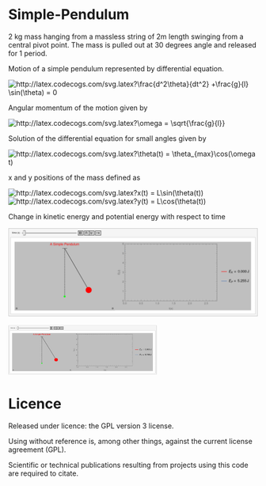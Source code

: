 # Simple-Pendulum

2 kg mass hanging from a massless string of 2m length swinging from a central pivot point. The mass is pulled out at 30 degrees angle and released for 1 period.


Motion of a simple pendulum represented by differential equation.

<img src="http://latex.codecogs.com/svg.latex?\frac{d^2\theta}{dt^2}&space;&plus;\frac{g}{l}&space;\sin(\theta)&space;=&space;0" title="http://latex.codecogs.com/svg.latex?\frac{d^2\theta}{dt^2} +\frac{g}{l} \sin(\theta) = 0" />

Angular momentum of the motion given by

<img src="http://latex.codecogs.com/svg.latex?\omega&space;=&space;\sqrt{\frac{g}{l}}" title="http://latex.codecogs.com/svg.latex?\omega = \sqrt{\frac{g}{l}}" />

Solution of the differential equation for small angles given by

<img src="http://latex.codecogs.com/svg.latex?\theta(t)&space;=&space;\theta_{max}\cos(\omega&space;t)" title="http://latex.codecogs.com/svg.latex?\theta(t) = \theta_{max}\cos(\omega t)" />

x and y positions of the mass defined as

<img src="http://latex.codecogs.com/svg.latex?x(t)&space;=&space;L\sin(\theta(t))" title="http://latex.codecogs.com/svg.latex?x(t) = L\sin(\theta(t))" />

<img src="http://latex.codecogs.com/svg.latex?y(t)&space;=&space;L\cos(\theta(t))" title="http://latex.codecogs.com/svg.latex?y(t) = L\cos(\theta(t))" />

Change in kinetic energy and potential energy with respect to time

![pendulum](https://github.com/kadirtastepe/Simple-Pendulum/blob/main/pendulum.GIF)

<img src="https://github.com/kadirtastepe/Simple-Pendulum/blob/main/pendulum.GIF" width="300" height="100" />


# Licence
Released under licence: the GPL version 3 license.

Using without reference is, among other things, against the current license agreement (GPL).

Scientific or technical publications resulting from projects using this code are required to citate.
